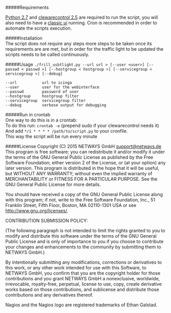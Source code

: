 #####Requirements

[Python 2.7](https://www.python.org/downloads/) and 
[clewarecontrol 2.5](http://www.vanheusden.com/clewarecontrol/) are required 
to run the script, you will also need to have a 
[classic ui](https://wiki.icinga.org/display/howtos/Setting+up+Icinga+Classic+UI+Standalone) 
running. Cron is recommended in order to automate the scripts execution.

#####Installation  
The script does not require any steps more steps to be taken once its 
requirements are are met, but in order for the traffic light to be updated the 
scripts needs to be called continuously.

#####Usage
`./frill_usbtlight.py --url url > [--user <user>] [--passwd < passwd >] [--hostgroup < hostgroup >] [--servicegroup < servicegroup >] [--debug]`

    --url           url to icinga
    --user          user for the webinterface
    --passwd        password of user
    --hostgroup     hostgroup filter
    --servicegroup  servicegroup filter
    --debug         verbose output for debugging

#####Run in crontab  
One way to do this is in a crontab:  
To do this run: `crontab -e`  (prepend sudo if your clewarecontrol needs it)  
And add `*/1 * * * * /path/to/script.py` to your cronfile.  
This way the script will be run every minute

#####License
Copyright (C) 2015 NETWAYS GmbH <support@netways.de>  
This program is free software; you can redistribute it and/or modify
it under the terms of the GNU General Public License as published by
the Free Software Foundation; either version 2 of the License, or
(at your option) any later version.
This program is distributed in the hope that it will be useful,
but WITHOUT ANY WARRANTY; without even the implied warranty of
MERCHANTABILITY or FITNESS FOR A PARTICULAR PURPOSE. See the
GNU General Public License for more details.

You should have received a copy of the GNU General Public License along
with this program; if not, write to the Free Software Foundation, Inc.,
51 Franklin Street, Fifth Floor, Boston, MA 02110-1301 USA
or see <http://www.gnu.org/licenses/>.

CONTRIBUTION SUBMISSION POLICY:

(The following paragraph is not intended to limit the rights granted
to you to modify and distribute this software under the terms of
the GNU General Public License and is only of importance to you if
you choose to contribute your changes and enhancements to the
community by submitting them to NETWAYS GmbH.)

By intentionally submitting any modifications, corrections or
derivatives to this work, or any other work intended for use with
this Software, to NETWAYS GmbH, you confirm that
you are the copyright holder for those contributions and you grant
NETWAYS GmbH a nonexclusive, worldwide, irrevocable,
royalty-free, perpetual, license to use, copy, create derivative
works based on those contributions, and sublicense and distribute
those contributions and any derivatives thereof.

Nagios and the Nagios logo are registered trademarks of Ethan Galstad.
